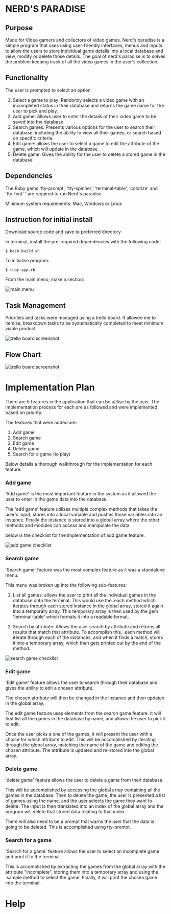 # NERD'S PARADISE


## Purpose

Made for Video gamers and collectors of video games. Nerd's paradise is a simple program that uses using user-friendly interfaces, menus and inputs to allow the users to store individual game details into a local database and view, modify or delete those details. The goal of nerd's paradise is to solves the problem keeping track of all the video games in the user's collection.


## Functionality

The user is prompted to select an option

1. Select a game to play: Randomly selects a video game with an incompleted status in their database and returns the game name for the user to pick and play. 
2. Add game: Allows user to enter the details of their video game to be saved into the database
3. Search games: Presents various options for the user to search their database, including the ability to view all their games, or search based on specific criteria. 
4. Edit game: allows the user to select a game to edit the attribute of the game, which will update in the database. 
5. Delete game: Gives the ability for the user to delete a stored game in the database.

## Dependencies

The Ruby gems 'tty-prompt', 'tty-spinner', 'terminal-table', 'colorize' and 'tty-font' ' are required to run Nerd's paradise

Minimum system requirements: Mac, Windows or Linux

## Instruction for initial install

Download source code and save to preferred directory

In terminal, install the pre-required dependencies with the following code:
````
$ bash build.sh
````

To initialise program:
````
$ ruby app.rb
````
From the main menu, make a section:

![main menu](assets/main_menu.jpg)

## Task Management

Priorities and tasks were managed using a trello board. It allowed me to itemise, breakdown tasks to be systematically completed to meet minimum viable product. 

![trello board screenshot](assets/trello_board_screenshot.jpg)

## Flow Chart

![trello board screenshot](assets/np_flow_chart.jpeg)


# Implementation Plan

There are 5 features in the application that can be utilise by the user. The implementation process for each are as followed and were implemented based on priority.

The features that were added are:

1. Add game
2. Search game
3. Edit game
4. Delete game
5. Search for a game (to play)

Below details a thorough walkthrough for the implementation for each feature.

### Add game
'Add game' is the most important feature in the system as it allowed the user to enter in the game data into the database. 

The 'add game' feature utilises multiple complex methods that takes the user's input, stores into a local variable and pushes those variables into an instance. Finally the instance is stored into a global array where the other methods and modules can access and manipulate the data.

below is the checklist for the implementation of add game feature. 

![add game checklist](assets/add_game_feature_checklist.jpg)

### Search game
'Search game' feature was the most complex feature as it was a standalone menu.

This menu was broken up into the following sub-features:

1. List all games: allows the user to print all the individual games in the database onto the terminal. This would use the .each method which iterates through each stored instance in the global array, stored it again into a temporary array. This temporary array is then used by the gem 'terminal-table' which formats it into a readable format.

2. Search by attribute: Allows the user search by attribute and returns all results that match that attribute. To accomplish this, .each method will iterate through each of the instances, and when it finds a match, stores it into a temporary array, which then gets printed out by the end of the method. 

![search game checklist](assets/search_game_feature_checklist.jpg)


### Edit game
'Edit game' feature allows the user to search through their database and gives the ability to edit a chosen attribute. 

The chosen attribute will then be changed in the instance and then updated in the global array.

The edit game feature uses elements from the search game feature. It will first list all the games in the database by name, and allows the user to pick it to edit. 

Once the user picks a one of the games, it will present the user with a choice for which attribute to edit. This will be accomplished by iterating through the global array, matching the name of the game and editing the chosen attribute. The attribute is updated and re-stored into the global array.

### Delete game
'delete game' feature allows the user to delete a game from their database. 

This will be accomplished by accessing the global array containing all the games in the database. Then to delete the game, the user is presented a list of games using the name, and the user selects the game they want to delete. The input is then translated into an index of the global array and the program will delete that stored data relating to that index. 

There will also need to be a prompt that warns the user that the data is going to be deleted. This is accomplished using tty-prompt.

### Search for a game
'Search for a game' feature allows the user to select an incomplete game and print it to the terminal. 

This is accomplished by extracting the games from the global array with the attribute "incomplete", storing them into a temporary array and using the .sample method to select the game. Finally, it will print the chosen game into the terminal. 


# Help